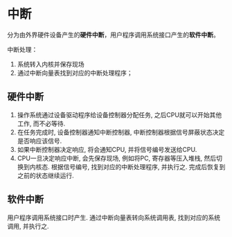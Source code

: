 # 中断

分为由外界硬件设备产生的**硬件中断**，用户程序调用系统接口产生的**软件中断**。

中断处理：

1. 系统转入内核并保存现场
2. 通过中断向量表找到对应的中断处理程序；

## 硬件中断

1. 操作系统通过设备驱动程序给设备控制器分配任务, 之后CPU就可以开始其他工作, 而不必等待.
2. 在任务完成时, 设备控制器通知中断控制器, 中断控制器根据信号屏蔽状态决定是否响应该信号.
3. 如果中断控制器决定响应, 将会通知CPU, 并将信号编号发送给CPU.
4. CPU一旦决定响应中断, 会先保存现场, 例如将PC, 寄存器等压入堆栈, 然后切换到内核态. 根据信号编号, 找到对应的中断处理程序, 并执行之. 完成后恢复到之前的状态继续运行.

## 软件中断

用户程序调用系统接口时产生. 通过中断向量表转向系统调用表, 找到对应的系统调用, 并执行之.
